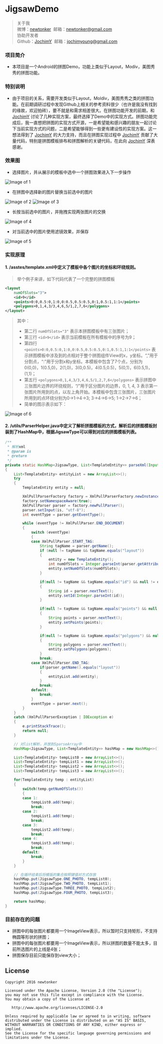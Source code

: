 # JigsawDemo


>关于我<br/>
>微博：<a href="http://weibo.com/u/1804503012" target="_blank">newtonker</a>&nbsp;&nbsp;邮箱：<a href="mailto:newtonker@gmail.com" target="_blank">newtonker@gmail.com</a><br/>
>协助开发者<br/>
>Github：<a  href="https://github.com/JochimY" target="_blank">JochimY</a>&nbsp;&nbsp;邮箱：<a href="mailto:jochimyoung@gmail.com" target="_blank">jochimyoung@gmail.com</a>


### 项目简介

* 本项目是一个Android的拼图Demo，功能上类似于Layout，Modiv，美图秀秀的拼图功能。


### 特别说明

* 由于项目的关系，需要开发类似于Layout，Moldiv，美图秀秀之类的拼图功能。在前期调研过程中发现Github上相关的参考资料很少（也许是我没有找到的缘故，欢迎拍砖），要不就是和需求相差很大。在拼图功能开发的前期，和 <a  href="https://github.com/JochimY" target="_blank">JochimY</a> 讨论了几种实现方案，最终选择了Demo中的实现方式。拼图功能完成后，我一直想把拼图的实现方式开源，一是希望能和感兴趣的朋友一起讨论下当前实现方式的问题，二是希望能够得到一些更有建设性的实现方案。这一想法得到了 <a  href="https://github.com/JochimY" target="_blank">JochimY</a> 的大力支持，而且在拼图实现过程中 <a  href="https://github.com/JochimY" target="_blank">JochimY</a> 贡献了大量代码，特别是拼图模板排布和拼图解析的关键代码，在此向 <a  href="https://github.com/JochimY" target="_blank">JochimY</a> 深表感谢。


### 效果图

* 选择图片，并从展示的模板中选中一个拼图效果进入下一步操作

![Image of 1](https://github.com/newtonker/JigsawDemo/raw/master/screenshots/1.gif)


* 在拼图中选择新的图片替换当前选中的图片

![Image of 2](https://github.com/newtonker/JigsawDemo/raw/master/screenshots/2.gif)
![Image of 3](https://github.com/newtonker/JigsawDemo/raw/master/screenshots/3.gif)

* 长按当前选中的图片，并拖拽实现两张图片的交换

![Image of 4](https://github.com/newtonker/JigsawDemo/raw/master/screenshots/4.gif)

* 对当前选中的图片使用滤镜效果，并保存

![Image of 5](https://github.com/newtonker/JigsawDemo/raw/master/screenshots/5.gif)


### 实现原理
#### 1. /asstes/template.xml中定义了模板中各个图片的坐标和环绕规则。

> 举个例子来讲，如下代码代表了一个完整的拼图模板

```xml
<layout
    numOfSlots="3">
    <id>9</id>
    <points>0:0,0.5:0,1:0,0:0.5,0.5:0.5,0:1,0.5:1,1:1</points>
    <polygons>0,1,4,3/3,4,6,5/1,2,7,6</polygons>
</layout>
```

> 其中：
> - 第二行 ``` numOfSlots="3" ``` 表示本拼图模板中有三张图片；
> - 第三行 ``` <id>9</id> ``` 表示当前模板在所有模板中的序号为9；
> - 第四行 ``` <points>0:0,0.5:0,1:0,0:0.5,0.5:0.5,0:1,0.5:1,1:1</points> ```  表示拼图模板中涉及到的点相对于整个拼图组件View的x，y坐标。“,”用于分割点，“:”用于分割x和y坐标。本模板中包含了7个点，分别为0(0,0)，1(0.5,0)，2(1,0)，3(0,0.5)，4(0.5,0.5)，5(0,1)，6(0.5,1)，(1,1)；
> - 第五行 ``` <polygons>0,1,4,3/3,4,6,5/1,2,7,6</polygons> ```  表示拼图中三张图片边界的环绕规则，“/”用于区分图片的边界，0, 1, 4, 3 表示第一张图片所用到的点，以左上角开始。本模板中包含三张图片，三张图片所用到的点环绕分别为0->1->4->3; 3->4->6->5; 1->2->7->6；
> - 简单的图示表示如下：

![Image of 6](https://github.com/newtonker/JigsawDemo/raw/master/screenshots/6.jpg)


#### 2. /utils/ParserHelper.java中定义了解析拼图模板的方式，解析后的拼图模板封装到了HashMap中，根据JigsawType可以得到对应的拼图模板列表。

```java
/**
 * 解析xml
 * @param is
 * @return
 */
private static HashMap<JigsawType, List<TemplateEntity>> parseXml(InputStream is)
{
    List<TemplateEntity> entityList = new ArrayList<>();
    try
    {
        TemplateEntity entity = null;

        XmlPullParserFactory factory = XmlPullParserFactory.newInstance();
        factory.setNamespaceAware(true);
        XmlPullParser parser = factory.newPullParser();
        parser.setInput(is, "utf-8");
        int eventType = parser.getEventType();

        while (eventType != XmlPullParser.END_DOCUMENT)
        {
            switch (eventType)
            {
            case XmlPullParser.START_TAG:
                String tagName = parser.getName();
                if (null != tagName && tagName.equals("layout"))
                {
                    entity = new TemplateEntity();
                    int numOfSlots = Integer.parseInt(parser.getAttributeValue(null, "numOfSlots"));
                    entity.setNumOfSlots(numOfSlots);
                }

                if(null != tagName && tagName.equals("id") && null != entity)
                {
                    String id = parser.nextText();
                    entity.setId(Integer.parseInt(id));
                }

                if(null != tagName && tagName.equals("points") && null != entity)
                {
                    String points = parser.nextText();
                    entity.setPoints(points);
                }

                if(null != tagName && tagName.equals("polygons") && null != entity)
                {
                    String polygons = parser.nextText();
                    entity.setPolygons(polygons);
                }
                break;
            case XmlPullParser.END_TAG:
                if(parser.getName().equals("layout"))
                {
                    entityList.add(entity);
                }
                break;
            default:
                break;
            }
            eventType = parser.next();
        }
    }
    catch (XmlPullParserException | IOException e)
    {
        e.printStackTrace();
        return null;
    }

    // 对list解析，并放到SparseArray中
    HashMap<JigsawType, List<TemplateEntity>> hashMap = new HashMap<>();

    List<TemplateEntity> tempList0 = new ArrayList<>();
    List<TemplateEntity> tempList1 = new ArrayList<>();
    List<TemplateEntity> tempList2 = new ArrayList<>();
    List<TemplateEntity> tempList3 = new ArrayList<>();

    for(TemplateEntity temp : entityList)
    {
        switch(temp.getNumOfSlots())
        {
        case 1:
            tempList0.add(temp);
            break;
        case 2:
            tempList1.add(temp);
            break;
        case 3:
            tempList2.add(temp);
            break;
        case 4:
            tempList3.add(temp);
            break;
        default:
            break;
        }
    }

    // 在循环结束后将模版的集合按照键值对方式存放
    hashMap.put(JigsawType.ONE_PHOTO, tempList0);
    hashMap.put(JigsawType.TWO_PHOTO, tempList1);
    hashMap.put(JigsawType.THREE_PHOTO, tempList2);
    hashMap.put(JigsawType.FOUR_PHOTO, tempList3);

    return hashMap;
}
```

### 目前存在的问题

* 拼图中的每张图片都要用一个ImageView表示，所以暂时只支持矩形，不支持椭圆等形状的拼图；
* 拼图中的每张图片都要用一个ImageView表示，所以拼图的数量不能太多，目前所选图片的上线是4张；
* 拼图保存目前只能保存到view大小；


## License

    Copyright 2016 newtonker

    Licensed under the Apache License, Version 2.0 (the "License");
    you may not use this file except in compliance with the License.
    You may obtain a copy of the License at

       http://www.apache.org/licenses/LICENSE-2.0

    Unless required by applicable law or agreed to in writing, software
    distributed under the License is distributed on an "AS IS" BASIS,
    WITHOUT WARRANTIES OR CONDITIONS OF ANY KIND, either express or implied.
    See the License for the specific language governing permissions and
    limitations under the License.

